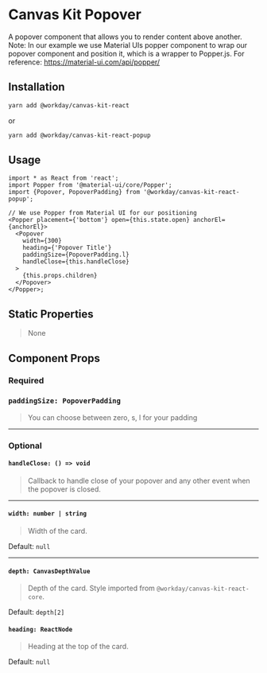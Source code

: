 # Canvas Kit Popover

A popover component that allows you to render content above another. Note: In our example we use
Material UIs popper component to wrap our popover component and position it, which is a wrapper to
Popper.js. For reference: https://material-ui.com/api/popper/

## Installation

```sh
yarn add @workday/canvas-kit-react
```

or

```sh
yarn add @workday/canvas-kit-react-popup
```

## Usage

```tsx
import * as React from 'react';
import Popper from '@material-ui/core/Popper';
import {Popover, PopoverPadding} from '@workday/canvas-kit-react-popup';

// We use Popper from Material UI for our positioning
<Popper placement={'bottom'} open={this.state.open} anchorEl={anchorEl}>
  <Popover
    width={300}
    heading={'Popover Title'}
    paddingSize={PopoverPadding.l}
    handleClose={this.handleClose}
  >
    {this.props.children}
  </Popover>
</Popper>;
```

## Static Properties

> None

## Component Props

### Required

### `paddingSize: PopoverPadding`

> You can choose between zero, s, l for your padding

---

### Optional

#### `handleClose: () => void`

> Callback to handle close of your popover and any other event when the popover is closed.

---

#### `width: number | string`

> Width of the card.

Default: `null`

---

#### `depth: CanvasDepthValue`

> Depth of the card. Style imported from `@workday/canvas-kit-react-core`.

Default: `depth[2]`

#### `heading: ReactNode`

> Heading at the top of the card.

Default: `null`
